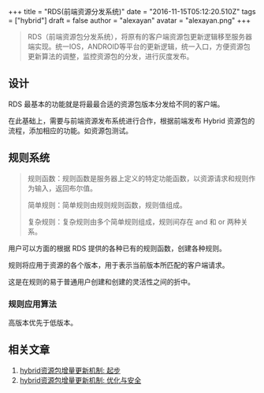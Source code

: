 +++
title = "RDS(前端资源分发系统)"
date = "2016-11-15T05:12:20.510Z"
tags = ["hybrid"]
draft = false
author = "alexayan"
avatar = "alexayan.png"
+++

> RDS（前端资源包分发系统），将原有的客户端资源包更新逻辑移至服务器端实现。统一IOS，ANDROID等平台的更新逻辑，统一入口，方便资源包更新算法的调整，监控资源包的分发，进行灰度发布。

## 设计

RDS 最基本的功能就是将最最合适的资源包版本分发给不同的客户端。

在此基础上，需要与前端资源发布系统进行合作，根据前端发布 Hybrid 资源包的流程，添加相应的功能。如资源包测试。

<!--more-->

## 规则系统

> 规则函数：规则函数是服务器上定义的特定功能函数，以资源请求和规则作为输入，返回布尔值。
> 
> 简单规则：简单规则由规则规则函数，规则值组成。
> 
> 复杂规则：复杂规则由多个简单规则组成，规则间存在 and 和 or 两种关系。

用户可以方面的根据 RDS 提供的各种已有的规则函数，创建各种规则。

规则将应用于资源的各个版本，用于表示当前版本所匹配的客户端请求。

这是在规则的易于普通用户创建和创建的灵活性之间的折中。

### 规则应用算法

高版本优先于低版本。

## 相关文章
1. [hybrid资源包增量更新机制: 起步](/f2e/blog/2016/04/04/hybrid资源包增量更新机制-起步/)
2. [hybrid资源包增量更新机制: 优化与安全](/f2e/blog/2016/07/18/hybrid资源包增量更新机制-优化与安全/)